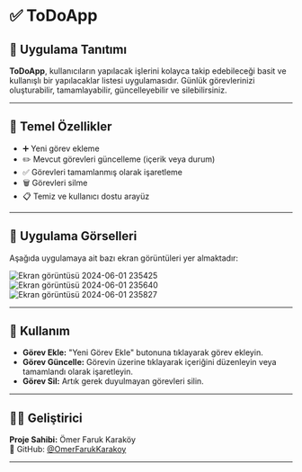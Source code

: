 # ✅ ToDoApp

## 📝 Uygulama Tanıtımı

**ToDoApp**, kullanıcıların yapılacak işlerini kolayca takip edebileceği basit ve kullanışlı bir yapılacaklar listesi uygulamasıdır. Günlük görevlerinizi oluşturabilir, tamamlayabilir, güncelleyebilir ve silebilirsiniz.

---

## 🚀 Temel Özellikler

- ➕ Yeni görev ekleme
- ✏️ Mevcut görevleri güncelleme (içerik veya durum)
- ✅ Görevleri tamamlanmış olarak işaretleme
- 🗑️ Görevleri silme
- 📋 Temiz ve kullanıcı dostu arayüz

---

## 📸 Uygulama Görselleri

Aşağıda uygulamaya ait bazı ekran görüntüleri yer almaktadır:

![Ekran görüntüsü 2024-06-01 235425](https://github.com/OmerFarukKarakoy/ToDoApp/assets/156546037/f2dc6dc7-5e5b-46a8-88c2-90d0873dc568)
![Ekran görüntüsü 2024-06-01 235640](https://github.com/OmerFarukKarakoy/ToDoApp/assets/156546037/26fe2a9c-b132-403b-b0c8-eb948b0c0bfe)
![Ekran görüntüsü 2024-06-01 235827](https://github.com/OmerFarukKarakoy/ToDoApp/assets/156546037/b45549e7-9f2a-4f25-9ffa-c72944012f48)

---

## 🧪 Kullanım

- **Görev Ekle:** "Yeni Görev Ekle" butonuna tıklayarak görev ekleyin.  
- **Görev Güncelle:** Görevin üzerine tıklayarak içeriğini düzenleyin veya tamamlandı olarak işaretleyin.  
- **Görev Sil:** Artık gerek duyulmayan görevleri silin.

---

## 👨‍💻 Geliştirici

**Proje Sahibi:** Ömer Faruk Karaköy  
🔗 GitHub: [@OmerFarukKarakoy](https://github.com/OmerFarukKarakoy)

---

